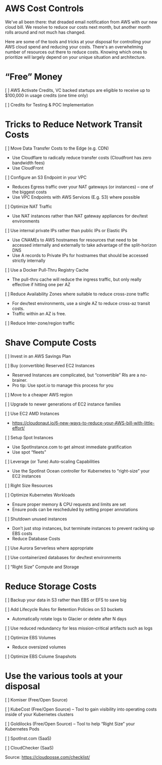 # AWS Cost Controls
We've all been there: that dreaded email notification from AWS with our new cloud bill. We resolve to reduce our costs next month, but another month rolls around and not much has changed.

Here are some of the tools and tricks at your disposal for controlling your AWS cloud spend and reducing your costs. There's an overwhelming number of resources out there to reduce costs. Knowing which ones to prioritize will largely depend on your unique situation and architecture.

# “Free” Money

[ ] AWS Activate Credits, VC backed startups are eligible to receive up to $100,000 in usage credits (one time only)

[ ] Credits for Testing & POC Implementation

# Tricks to Reduce Network Transit Costs

[ ] Move Data Transfer Costs to the Edge (e.g. CDN)
- Use Cloudflare to radically reduce transfer costs (Cloudfront has zero bandwidth fees)
- Use CloudFront

[ ] Configure an S3 Endpoint in your VPC
- Reduces Egress traffic over your NAT gateways (or instances) – one of the biggest costs
- Use VPC Endpoints with AWS Services (E.g. S3) where possible

[ ] Optimize NAT Traffic
- Use NAT instances rather than NAT gateway appliances for dev/test environments

[ ] Use internal private IPs rather than public IPs or Elastic IPs
- Use CNAMEs to AWS hostnames for resources that need to be accessed internally and externally to take advantage of the split-horizon DNS
- Use A records to Private IPs for hostnames that should be accessed strictly internally

[ ] Use a Docker Pull-Thru Registry Cache
- The pull-thru cache will reduce the ingress traffic, but only really effective if hitting one per AZ

[ ] Reduce Availability Zones where suitable to reduce cross-zone traffic
- For dev/test environments, use a single AZ to reduce cross-az transit costs.
- Traffic within an AZ is free.

[ ] Reduce Inter-zone/region traffic

# Shave Compute Costs

[ ] Invest in an AWS Savings Plan

[ ]  Buy (convertible) Reserved EC2 Instances
- Reserved Instances are complicated, but “convertible” RIs are a no-brainer.
- Pro tip: Use spot.io to manage this process for you

[ ] Move to a cheaper AWS region

[ ] Upgrade to newer generations of EC2 instance families

[ ] Use EC2 AMD Instances
- https://cloudonaut.io/6-new-ways-to-reduce-your-AWS-bill-with-little-effort/

[ ] Setup Spot Instances
- Use SpotInstance.com to get almost immediate gratification
- Use spot “fleets”

[ ] Leverage (or Tune) Auto-scaling Capabilities
- Use the SpotInst Ocean controller for Kubernetes to “right-size” your EC2 instances

[ ] Right Size Resources

[ ] Optimize Kubernetes Workloads
- Ensure proper memory & CPU requests and limits are set
- Ensure pods can be rescheduled by setting proper annotations

[ ] Shutdown unused instances
- Don’t just stop instances, but terminate instances to prevent racking up EBS costs
- Reduce Database Costs

[ ] Use Aurora Serverless where appropriate

[ ] Use containerized databases for dev/test environments

[ ] “Right Size” Compute and Storage

# Reduce Storage Costs

[ ] Backup your data in S3 rather than EBS or EFS to save big

[ ] Add Lifecycle Rules for Retention Policies on S3 buckets
- Automatically rotate logs to Glacier or delete after N days

[ ] Use reduced redundancy for less mission-critical artifacts such as logs

[ ] Optimize EBS Volumes
- Reduce oversized volumes

[ ] Optimize EBS Colume Snapshots

# Use the various tools at your disposal

[ ] Komiser (Free/Open Source)

[ ] KubeCost (Free/Open Source) – Tool to gain visibility into operating costs inside of your Kubernetes clusters

[ ] Goldilocks (Free/Open Source) – Tool to help “Right Size” your Kubernetes Pods

[ ] SpotInst.com (SaaS)

[ ] CloudChecker (SaaS)


Source: https://cloudposse.com/checklist/
